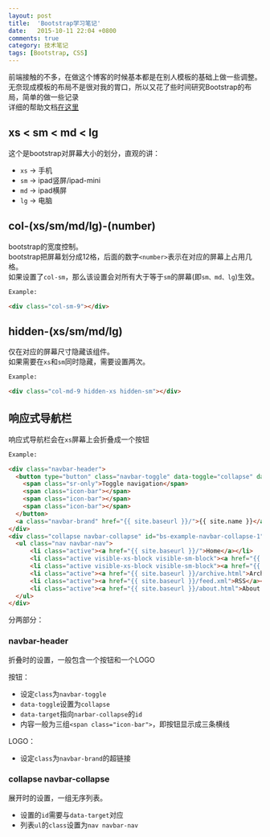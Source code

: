 ```yaml
---
layout: post
title:  'Bootstrap学习笔记'
date:   2015-10-11 22:04 +0800
comments: true
category: 技术笔记
tags: [Bootstrap, CSS]
---
```


前端接触的不多，在做这个博客的时候基本都是在别人模板的基础上做一些调整。  
无奈现成模板的布局不是很对我的胃口，所以又花了些时间研究Bootstrap的布局，简单的做一些记录  
详细的帮助文档[在这里](http://getbootstrap.com/css/)

## xs < sm < md < lg

这个是bootstrap对屏幕大小的划分，直观的讲：  

- `xs` -> 手机  
- `sm` -> ipad竖屏/ipad-mini
- `md` -> ipad横屏
- `lg` -> 电脑

## col-(xs/sm/md/lg)-(number) 

bootstrap的宽度控制。  
bootstrap把屏幕划分成12格，后面的数字`<number>`表示在对应的屏幕上占用几格。  
如果设置了`col-sm`，那么该设置会对所有大于等于`sm`的屏幕(即`sm、md、lg`)生效。  

```html
Example:

<div class="col-sm-9"></div>
```

## hidden-(xs/sm/md/lg)   

仅在对应的屏幕尺寸隐藏该组件。  
如果需要在`xs`和`sm`同时隐藏，需要设置两次。  

```html
Example:

<div class="col-md-9 hidden-xs hidden-sm"></div>
```

## 响应式导航栏 

响应式导航栏会在`xs`屏幕上会折叠成一个按钮  

```html
Example:

<div class="navbar-header">
  <button type="button" class="navbar-toggle" data-toggle="collapse" data-target="#bs-example-navbar-collapse-1">
    <span class="sr-only">Toggle navigation</span>
    <span class="icon-bar"></span>
    <span class="icon-bar"></span>
    <span class="icon-bar"></span>
  </button>
  <a class="navbar-brand" href="{{ site.baseurl }}/">{{ site.name }}</a>
</div>
<div class="collapse navbar-collapse" id="bs-example-navbar-collapse-1">
  <ul class="nav navbar-nav">
	  <li class="active"><a href="{{ site.baseurl }}/">Home</a></li>
	  <li class="active visible-xs-block visible-sm-block"><a href="{{ site.baseurl }}/categories.html">Categories</a></li>
	  <li class="active visible-xs-block visible-sm-block"><a href="{{ site.baseurl }}/tags.html">Tags</a></li>
	  <li class="active"><a href="{{ site.baseurl }}/archive.html">Archive</a></li>
	  <li class="active"><a href="{{ site.baseurl }}/feed.xml">RSS</a></li>
	  <li class="active"><a href="{{ site.baseurl }}/about.html">About Me</a></li>
  </ul>
</div>
```  

分两部分：  

### navbar-header 

折叠时的设置，一般包含一个按钮和一个LOGO  

按钮：  

- 设定`class`为`navbar-toggle`
- `data-toggle`设置为`collapse`
- `data-target`指向`narbar-collapse`的`id`
- 内容一般为三组`<span class="icon-bar">`，即按钮显示成三条横线

LOGO：

- 设定`class`为`navbar-brand`的超链接  

### collapse navbar-collapse

展开时的设置，一组无序列表。  

- 设置的`id`需要与`data-target`对应  
- 列表`ul`的`class`设置为`nav navbar-nav`  
